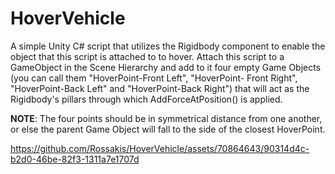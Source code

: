 # HoverVehicle

A simple Unity C# script that utilizes the Rigidbody component to enable the object that this script is attached to to hover. Attach this script to a GameObject in the Scene Hierarchy and add to it four empty Game Objects (you can call them "HoverPoint-Front Left", "HoverPoint- Front Right", "HoverPoint-Back Left" and "HoverPoint-Back Right") that will act as the Rigidbody's pillars through which AddForceAtPosition() is applied. 

**NOTE**: The four points should be in symmetrical distance from one another, or else the parent Game Object will fall to the side of the closest HoverPoint.


https://github.com/Rossakis/HoverVehicle/assets/70864643/90314d4c-b2d0-46be-82f3-1311a7e1707d

